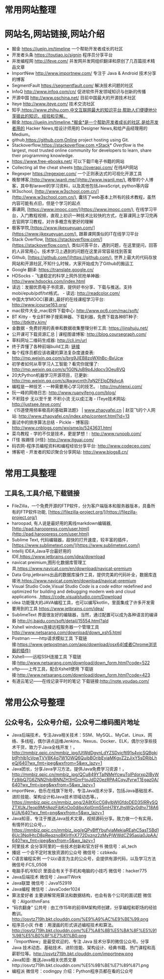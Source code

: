 # 常用网站整理
# 网站名,网站链接,网站介绍

* 掘金 https://juejin.im/timeline 一个帮助开发者成长的社区
* 开发者头条 https://toutiao.io/signin  程序员分享平台
* 并发编程网 http://ifeve.com/ 并发网并发网组织翻译和原创了几百篇技术精品文章
* ImportNew http://www.importnew.com/ 专注于 Java & Android 技术分享的博客
* SegmentFault https://segmentfault.com/ 解决技术问题的社区
* InfoQ http://www.infoq.com/cn/ 促进软件开发领域知识与创新的传播
* 开源中国 http://www.oschina.net/ 目前中国最大的开源技术社区
* Iteye http://www.iteye.com/ 技术交流社区
* 知乎,https://www.zhihu.com,中文互联网最大的知识平台,帮助人们便捷地分享彼此的知识、经验和见解。
* 掘金,https://juejin.im/timeline,*掘金*是一个帮助开发者成长的社区,是给开发者用的 Hacker News,给设计师用的 Designer News,和给产品经理用的 Medium。
* github,https://github.com,Online project hosting using Git.
* Stackoverflow,https://stackoverflow.com,*Stack* *Overflow* is the largest, most trusted online community for developers to learn, share their programming knowledge.
* https://www.free-ebooks.net/  可以下载IT电子书籍的网站
* Collecting all the cheat sheets http://overapi.com/ 在线API网站
* Regexper  https://regexper.com/ 一个正则表达式的可视化开源工具
* 晚黎博客,[http://www.iwanli.me/](http://www.iwanli.me/), 晚黎的个人博客，其中有laravel的学习资料，以及其他包括JavaScript, python等内容
* W3school, [http://www.w3school.com.cn/](http://www.w3school.com.cn/), 囊括了web基本上所有的技术教程，虽然内容可能有点旧，但是个学习的起点
* 慕课网, [https://www.imooc.com/](https://www.imooc.com/), 在线学习平台，入门教程视频，直观上初识一种技术比较快的方式，在慕课网上学习完再去官网学习教程，对许多概念有更好的理解
* 极客学院,[https://www.jikexueyuan.com/](https://www.jikexueyuan.com/), 跟慕课网类似的IT在线学习平台
* Stack Overflow, [https://stackoverflow.com/](https://stackoverflow.com/), 类似问答平台，遇到问题，在这里提问，回答的人非常用心，技术学习上遇到的问题在这里非常容易找到答案
* Github, [https://github.com/](https://github.com/), 世界上最大的代码存放网站和开源社区,不知什么时候，大家开始成为了Github的搬运工
* Google 翻译:    https://translate.google.cn/
* HDSocks - 飞速稳定的科学上网外贸抢单神器:    http://www.hdsocks.com/index.html
* 读远：发掘优质电子书资源，提供好书分享、下载与推送。支持mobi/epub/pdf/txt格式。 - 读远:    http://readcolor.com/
* 中国大学MOOC(慕课)_最好的在线课程学习平台:    http://www.icourse163.org/
* mac软件大全_mac软件下载中心:    http://www.pc6.com/mac/soft/
* BT Kitty - 专业BT种子搜索神器、下载利器，免费下载各种BT种子:    http://btkitty.kim/
* 金数据 - 免费好用的表单和数据收集整理分析工具:    https://jinshuju.net/
* 公开课可下载资源汇总 | 课程图谱博客:    http://blog.coursegraph.com/
* 草料网址二维码生成器:    http://cli.im/url
* 终于弄懂了各种前端build工具:    [链接](http://mp.weixin.qq.com/s?__biz=MzAxMzQ3NzQ3Nw==&mid=2654249245&idx=3&sn=b131400a4f7d5b5739716881a752fc55&chksm=8061f217b7167b0159cd735eae0601da332d05d4d00aa554703f076d708ed2e6121cf90aacb8&scene=0#wechat_redirect)
* 每个程序员都应该收藏的算法复杂度速查表:    http://mp.weixin.qq.com/s/brg9JlEB8zoWXhBc-BxUcw
* 初学者如何从零学习人工智能？看完你就懂了:    http://mp.weixin.qq.com/s/1G0NJsB9p4Jdpcv3Oeu8VQ
* 20大Python机器学习开源项目，已更新:    http://mp.weixin.qq.com/s/Awaycmth7qN2FEIpDNdycA
* 编程是一种技艺 - 一种需要用心学习的技艺。:    http://muhlenxi.com/
* 阮一峰的网络日志:    http://www.ruanyifeng.com/blog/
* 不积跬步 无以至千里 不积小流 无以成江海 - ITeye技术网站:    http://justsee.iteye.com/
* 《15道使用频率极高的基础算法题》 | www.zhaoyafei.cn | 赵亚飞的个人网站:    http://www.zhaoyafei.cn/index.php/content.html?id=13
* 面试中的排序算法总结 - Pickle - 博客园:    http://www.cnblogs.com/wxisme/p/5243631.html
* 菜鸟教程 - 学的不仅是技术，更是梦想！:    http://www.runoob.com/
* IT怪 挨踢怪 [it怪]:    http://www.itguai.com/
* 码农网-程序员编程资料和编程经验分享平台:    http://www.codeceo.com/
* 博客吧 - 开发者的知识聚合分享网站:    http://www.blogs8.cn/

# 常用工具整理
## 工具名,工具介绍,下载链接

* FileZilla，一个免费开源的FTP软件，分为客户端版本和服务器版本，具备所有的FTP软件功能, [https://filezilla-project.org/](https://filezilla-project.org/)
* haroopad, 有人说是最好用的离线markdown编辑器, [http://pad.haroopress.com/user.html](http://pad.haroopress.com/user.html)
* Sublime Text, 代码编辑器，超快的打开速度，较丰富的插件，[https://www.sublimetext.com/](https://www.sublimetext.com/)
* Intellij IDEA,Java平台最好用的IDE,https://www.jetbrains.com/idea/download
* navicat preimium,图形化数据库管理工具,https://www.navicat.com/en/download/navicat-premium
* Data Grip,jetbrains出品的数据库操作工具，提供完美的代码补全，数据库连接池,https://www.navicat.com/en/download/navicat-premium
* Visual Studio Code,Visual Studio *Code* is a *code* editor redefined and optimized for building and debugging modern web and cloud applications. ,https://code.visualstudio.com/Download
* idea 功能强大的JAVA编程工具，也可以编写kotlin，里面集成了许多开发需要用到的工具  https://www.jetbrains.com/idea/
* SublimeText   界面很友好的编辑器，当然，通过配置可以成为各种语言的编译器   http://rj.baidu.com/soft/detail/15554.html?ald
* Xshell  windows连接远程服务器一个管理工具  http://www.netsarang.com/download/down_xsh5.html
* Postman ——http请求模拟工具 下载链接:https://www.getpostman.com/app/download/osx64(或者Chrome浏览器的插件)
* Xshell——远程SSH连接工具 下载链接:http://www.netsarang.com/download/down_form.html?code=522
* xftp——上传工具，配合Xshell使用 下载链接:http://www.netsarang.com/download/down_form.html?code=423
* 有道云笔记——在线记录平时的笔记 下载链接:http://note.youdao.com/

# 常用公众号整理
## 公众号名，公众号介绍，公众号二维码图片地址
* Java后端技术，专注Java相关技术：SSM、MySQL、MyCat、Linux、网络、多线程，偶尔讲点运维Jenkins、Nexus、Docker、ELK，偶尔分享些技术干货，致力于Java全栈开发！，http://mmbiz.qpic.cn/mmbiz_jpg/UtWdDgynLdYZSDvicftl91s4vicSQBpkibtPrhlb1cVowTVV8K4q7W1OWQ6QuibBOribEyiaMKgvZ2zJjxY5sDRibLheQ/640?wx_fmt=jpeg&wxfrom=5&wx_lazy=1
* Java团长，分享Java学习方法，提供Java免费学习资源！，http://mmbiz.qpic.cn/mmbiz_jpg/QCu849YTaINMeYcwuTolPdorxp2IBvWFz9ibQ7G6ZNN2hiblBNNZH3HGnrFtoJdD20ezRPA4CqyJfyrwT1Egaz0A/640?wx_fmt=jpeg&wxfrom=5&wx_lazy=1
* importNew，伯乐在线旗下账号，专注Java技术分享，包括Java基础技术、进阶技能、架构设计和Java技术领域动态等。，https://mmbiz.qpic.cn/mmbiz_png/2A8tXicCG8ylbWIGfdoDED35IRRySQZTXUkJ1eop9MHApzFibKnOo0diboXpl0rmS5mH78YJhsWQv0dhv718A6kUA/640?wx_fmt=png&wxfrom=5&wx_lazy=1
* Java知音，专注于推送Java技术文章，视频源码分享。致力做一个有实用，有情怀的公众号。，https://mmbiz.qpic.cn/mmbiz_jpg/eQPyBffYbufyiaMekiaREahC5asT5Bd16Uc3NqIHtcD8pReqznoBKIrlfnX772Dxznz2zMyPjWWdCZ95asia0JpAA/640?wx_fmt=jpeg&wxfrom=5&wx_lazy=1
* 阿里技术	会分享阿里的一些技术创新和官方好书  微信号：ali_tech
* 播妞	一个会不定时发放资源的公众号	微信号：czbkedu
* C语言编程实例  一个以c语言为主的公众号，会提供有源代码，以及学习方法	微信号:FCS_0508
* 电脑手机冷知识	里面会有关于手机和电脑的小技巧	微信号：hacker775
* Java后端技术	微信号：JavaITWork
* Java联盟	微信号：Java152919
* Java编程	微信号：JavaCoder1024
* 算法爱好者	主要讲解常用算法和数据结构，也会有各个公司的面试题  微信号：AlgorithmFans
* “码农翻身” 公共号 : 由工作15年的前IBM架构师创建，分享编程和职场的经验教训。http://osvtz719h.bkt.clouddn.com/%E9%A9%AC%E9%BE%99.png
* 程序员小灰 作者：用漫画的形式讲述编程技术和算法。http://osvtz719h.bkt.clouddn.com/%E7%A8%8B%E5%BA%8F%E5%91%98%E5%B0%8F%E7%81%B0.png
* 「ImportNew」是最受欢迎的、专注 Java 技术分享的微信公众号。分享 Java 技术动态、基础技术、进阶技能、架构设计、经典书籍、热门课程和高薪职位等。http://osvtz719h.bkt.clouddn.com/importnew.png
* Java知音: 推送Java相关优质文章http://osvtz719h.bkt.clouddn.com/%E5%9B%BE%E7%89%871.png
* 编程派 微信号：codingpy 介绍：Python程序员都在看的公众号



